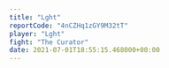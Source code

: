 ```yaml
---
title: "Lght"
reportCode: "4nCZHq1zGY9M32tT"
player: "Lght"
fight: "The Curator"
date: 2021-07-01T18:55:15.468000+00:00
---
```

